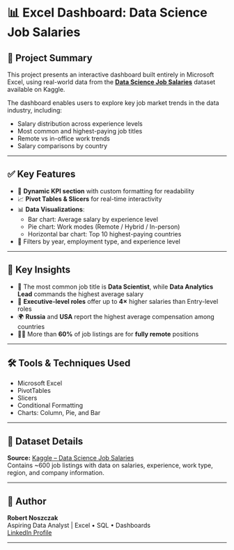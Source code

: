 # 📊 Excel Dashboard: Data Science Job Salaries

## 🧠 Project Summary

This project presents an interactive dashboard built entirely in Microsoft Excel, using real-world data from the [**Data Science Job Salaries**](https://www.kaggle.com/datasets/ruchi798/data-science-job-salaries) dataset available on Kaggle.

The dashboard enables users to explore key job market trends in the data industry, including:

- Salary distribution across experience levels
- Most common and highest-paying job titles
- Remote vs in-office work trends
- Salary comparisons by country

---

## ✅ Key Features

- 📌 **Dynamic KPI section** with custom formatting for readability
- 📈 **Pivot Tables & Slicers** for real-time interactivity
- 📊 **Data Visualizations**:
  - Bar chart: Average salary by experience level
  - Pie chart: Work modes (Remote / Hybrid / In-person)
  - Horizontal bar chart: Top 10 highest-paying countries
- 📅 Filters by year, employment type, and experience level

---

## 📌 Key Insights

- 💼 The most common job title is **Data Scientist**, while **Data Analytics Lead** commands the highest average salary
- 💸 **Executive-level roles** offer up to **4×** higher salaries than Entry-level roles
- 🌍 **Russia** and **USA** report the highest average compensation among countries
- 👨‍💻 More than **60%** of job listings are for **fully remote** positions

---

## 🛠️ Tools & Techniques Used

- Microsoft Excel
- PivotTables
- Slicers
- Conditional Formatting
- Charts: Column, Pie, and Bar


---

## 🧩 Dataset Details

**Source:** [Kaggle – Data Science Job Salaries](https://www.kaggle.com/datasets/ruchi798/data-science-job-salaries)  
Contains ~600 job listings with data on salaries, experience, work type, region, and company information.

---

## 👋 Author

**Robert Noszczak**  
Aspiring Data Analyst | Excel • SQL • Dashboards  
[LinkedIn Profile](https://www.linkedin.com/in/robert-noszczak-373631)

---


